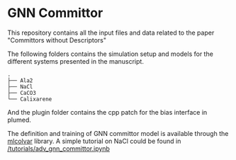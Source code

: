 # GNN Committor

This repository contains all the input files and data related to the paper "Committors without Descriptors"

The following folders contains the simulation setup and models for the different systems presented in the manuscript.
```
.
├── Ala2
├── NaCl
├── CaCO3
└── Calixarene
```
And the plugin folder contains the cpp patch for the bias interface in plumed.

The definition and training of GNN committor model is available through the [mlcolvar](https://github.com/luigibonati/mlcolvar/) library. A simple tutorial on NaCl could be found in [/tutorials/adv_gnn_committor.ipynb](https://github.com/alphatestK/GNN-Committor/blob/main/tutorials/adv_gnn_committor.ipynb)
